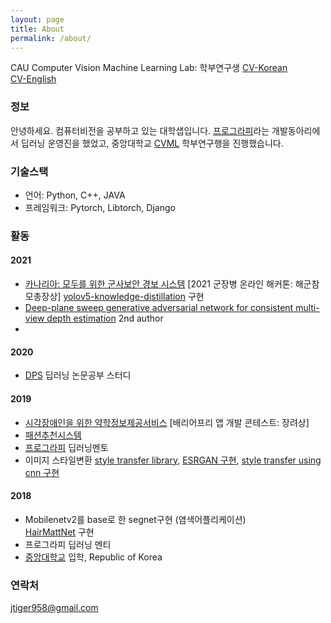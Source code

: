 ```yaml
---
layout: page
title: About
permalink: /about/
---
```


CAU Computer Vision Machine Learning Lab: 학부연구생
[CV-Korean](/assets/cv/cv_kor.pdf)  
[CV-English](/assets/cv/cv_eng.pdf)  

### 정보
안녕하세요. 컴퓨터비전을 공부하고 있는 대학샙입니다.
[프로그라피](http://www.prography.org/)라는 개발동아리에서 딥러닝 운영진을 했었고, 중앙대학교 [CVML](http://cau.ac.kr/~jskwon/) 학부연구행을 진행했습니다.
  
### 기술스택
- 언어: Python, C++, JAVA
- 프레임워크: Pytorch, Libtorch, Django

### 활동

#### 2021
- [카나리아: 모두를 위한 군사보안 경보 시스템](https://github.com/wonbeomjang/AI_APP_WEB_Canary_Canary) [2021 군장병 온라인 해커톤: 해군참모총장상] 
  [yolov5-knowledge-distillation](https://github.com/wonbeomjang/yolov5-knowledge-distillation) 구현
- [Deep-plane sweep generative adversarial network for consistent multi-view depth estimation](https://link.springer.com/article/10.1007/s00138-021-01258-7) 2nd author
- 
#### 2020
- [DPS](https://github.com/DeepPaperStudy) 딥러닝 논문공부 스터디

#### 2019
- [시각장애인을 위한 약학정보제공서비스](https://www.facebook.com/zipyak/) [배리어프리 앱 개발 콘테스트: 장려상]
- [패션추천시스템](https://github.com/wonbeomjang/5th-deepfashion-deep-classification)
- [프로그라피](http://www.prography.org/) 딥러닝멘토
- 이미지 스타일변환
  [style transfer library](https://github.com/wonbeomjang/style-transfer), 
  [ESRGAN 구현](https://github.com/wonbeomjang/ESRGAN-pytorch), 
  [style transfer using cnn 구현](https://github.com/wonbeomjang/style-transfer)
  
#### 2018
- Mobilenetv2를 base로 한 segnet구현 (염색어플리케이션)   
  [HairMattNet](https://github.com/wonbeomjang/mobile-hair-segmentation-pytorch/) 구현
- 프로그라피 딥러닝 멘티
- [중앙대학교](https://cse.cau.ac.kr/eng/main.php) 입학, Republic of Korea

### 연락처
[jtiger958@gmail.com](mailto:jtiger958@gmail.com)
